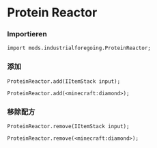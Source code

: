 # Protein Reactor

### Importieren

```zenscript
import mods.industrialforegoing.ProteinReactor;
```

### 添加

```zenscript
ProteinReactor.add(IItemStack input);

ProteinReactor.add(<minecraft:diamond>);
```

### 移除配方

```zenscript
ProteinReactor.remove(IItemStack input);

ProteinReactor.remove(<minecraft:diamond>);
```